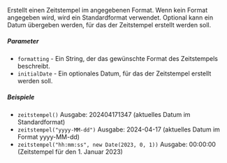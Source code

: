 Erstellt einen Zeitstempel im angegebenen Format. Wenn kein Format angegeben wird, wird ein Standardformat verwendet. Optional kann ein Datum übergeben werden, für das der Zeitstempel erstellt werden soll.

##### Parameter
* `formatting` - Ein String, der das gewünschte Format des Zeitstempels beschreibt.
* `initialDate` - Ein optionales Datum, für das der Zeitstempel erstellt werden soll.

##### Beispiele
* `zeitstempel()` Ausgabe: 202404171347 (aktuelles Datum im Standardformat)
* `zeitstempel("yyyy-MM-dd")` Ausgabe: 2024-04-17 (aktuelles Datum im Format yyyy-MM-dd)
* `zeitstempel("hh:mm:ss", new Date(2023, 0, 1))` Ausgabe: 00:00:00 (Zeitstempel für den 1. Januar 2023)

